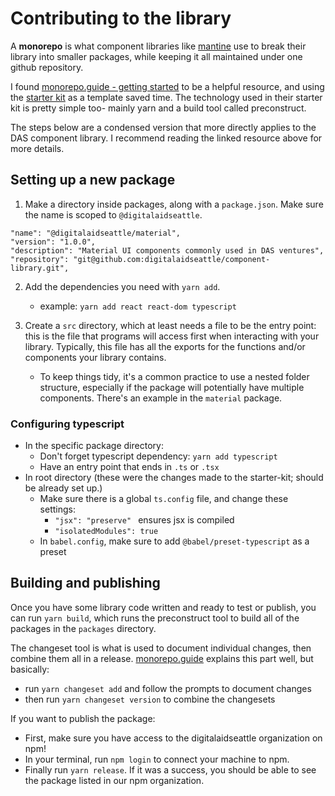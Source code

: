 # Contributing to the library

A **monorepo** is what component libraries like [mantine](https://github.com/mantinedev) use to break their library into smaller packages, while keeping it all maintained under one github repository.

I found [monorepo.guide - getting started](https://monorepo.guide/getting-started) to be a helpful resource, and using the [starter kit](https://github.com/zhenyuluo/monorepo-starter) as a template saved time. The technology used in their starter kit is pretty simple too- mainly yarn and a build tool called preconstruct. 

The steps below are a condensed version that more directly applies to the DAS component library. I recommend reading the linked resource above for more details.

## Setting up a new package
1. Make a directory inside packages, along with a `package.json`. Make sure the name is scoped to `@digitalaidseattle`.
```
"name": "@digitalaidseattle/material",
"version": "1.0.0",
"description": "Material UI components commonly used in DAS ventures",
"repository": "git@github.com:digitalaidseattle/component-library.git",
```

2. Add the dependencies you need with `yarn add`. 
	- example: `yarn add react react-dom typescript`

3. Create a `src` directory, which at least needs a file to be the entry point: this is the file that programs will access first when interacting with your library. Typically, this file has all the exports for the functions and/or components your library contains.
	- To keep things tidy, it's a common practice to use a nested folder structure, especially if the package will potentially have multiple components. There's an example in the `material` package.

### Configuring typescript 
- In the specific package directory:
	- Don't forget typescript dependency: `yarn add typescript`
	- Have an entry point that ends in `.ts` or `.tsx`
- In root directory (these were the changes made to the starter-kit; should be already set up.)
	- Make sure there is a global `ts.config` file, and change these settings:
		- `"jsx": "preserve" `  ensures jsx is compiled
		- `"isolatedModules": true`
	- In `babel.config`, make sure to add `@babel/preset-typescript` as a preset

## Building and publishing
Once you have some library code written and ready to test or publish, you can run `yarn build`, which runs the preconstruct tool to build all of the packages in the `packages` directory. 

The changeset tool is what is used to document individual changes, then combine them all in a release. [monorepo.guide](https://monorepo.guide/getting-started#a-brief-explanation-of-changesets) explains this part well, but basically:
- run `yarn changeset add` and follow the prompts to document changes
- then run `yarn changeset version` to combine the changesets

If you want to publish the package:
- First, make sure you have access to the digitalaidseattle organization on npm!
- In your terminal, run `npm login` to connect your machine to npm.
- Finally run `yarn release`. If it was a success, you should be able to see the package listed in our npm organization.


